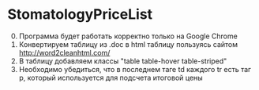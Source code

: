 # StomatologyPriceList

0. Программа будет работать корректно только на Google Chrome
1. Конвертируем таблицу из .doc в html таблицу пользуясь сайтом http://word2cleanhtml.com/
2. В таблицу добавляем классы "table table-hover table-striped"
3. Необходимо убедиться, что в последнем таге td каждого tr есть таг p, который используется для подсчета итоговой цены
